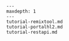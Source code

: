 ```{toctree}
---
maxdepth: 1
---
tutorial-remixtool.md
tutorial-portalhl2.md
tutorial-restapi.md
```
